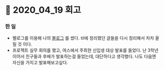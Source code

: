 # :bookmark: 2020_04_19 회고

### 한 일

- 벨로그를 이용해 나의 [블로그](https://velog.io/@gimtommang11) 를 썼다. til에 정리했던 글들을 다시 정리해서 차차 올릴 것 이다.
- 프로젝트 실무 회의를 했고, 여스에서 주최한 신입생 대상 발표를 들었다. 난 3학년이어서 친구들과 후배가 발표하는걸 들었는데, 대단하다고 생각했다. 나도 다음엔 자신을 가지고 발표해보고싶다.
